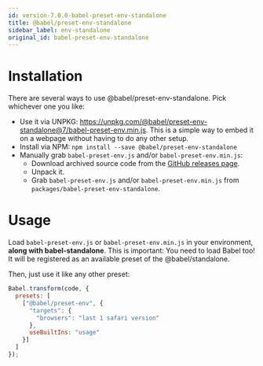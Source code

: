 ```yaml
---
id: version-7.0.0-babel-preset-env-standalone
title: @babel/preset-env-standalone
sidebar_label: env-standalone
original_id: babel-preset-env-standalone
---
```



Installation
============

There are several ways to use @babel/preset-env-standalone. Pick whichever one you like:

- Use it via UNPKG: https://unpkg.com/@babel/preset-env-standalone@7/babel-preset-env.min.js. This is a simple way to embed it on a webpage without having to do any other setup.
- Install via NPM: `npm install --save @babel/preset-env-standalone`
- Manually grab `babel-preset-env.js` and/or `babel-preset-env.min.js`:
  * Download archived source code from the [GitHub releases page](https://github.com/babel/babel/releases).
  * Unpack it.
  * Grab `babel-preset-env.js` and/or `babel-preset-env.min.js` from `packages/babel-preset-env-standalone`.

Usage
=====

Load `babel-preset-env.js` or `babel-preset-env.min.js` in your environment, **along with babel-standalone**. This is important: You need to load Babel too! It will be registered as an available preset of the @babel/standalone.

Then, just use it like any other preset:

```js
Babel.transform(code, {
  presets: [
    ["@babel/preset-env", {
      "targets": {
        "browsers": "last 1 safari version"
      },
      useBuiltIns: "usage"
    }]
  ]
});
```


